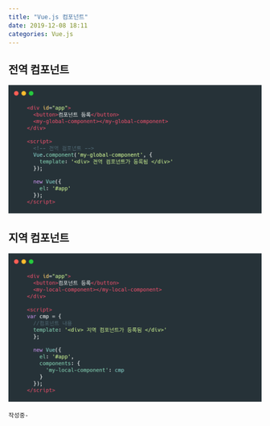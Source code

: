 ```yaml
---
title: "Vue.js 컴포넌트"
date: 2019-12-08 18:11
categories: Vue.js
---
```


## 전역 컴포넌트

![global-conponent](..\assets\images\global-component.png)


## 지역 컴포넌트
![local-conponent](..\assets\images\local-component.png)
```
작성중-
```
